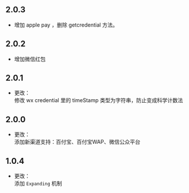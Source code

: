  
## 2.0.3
* 增加 apple pay ，删除 getcredential 方法。

## 2.0.2
* 增加微信红包

## 2.0.1
* 更改：<br>
修改 wx credential 里的 timeStamp 类型为字符串，防止变成科学计数法

## 2.0.0
* 更改：<br>
添加新渠道支持：百付宝、百付宝WAP、微信公众平台

## 1.0.4
* 更改：<br>
添加 `Expanding` 机制
